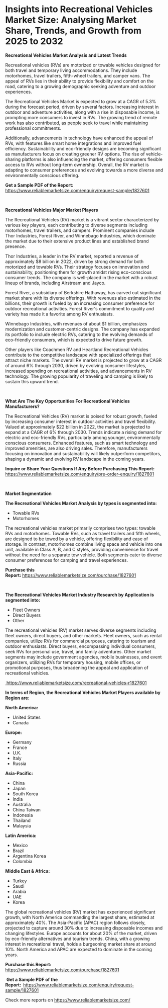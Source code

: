 <p><h1>Insights into Recreational Vehicles Market Size: Analysing Market Share, Trends, and Growth from 2025 to 2032</h1></p><p><strong>Recreational Vehicles Market Analysis and Latest Trends</strong></p>
<p><p>Recreational vehicles (RVs) are motorized or towable vehicles designed for both travel and temporary living accommodations. They include motorhomes, travel trailers, fifth-wheel trailers, and camper vans. The appeal of RVs lies in their ability to provide flexibility and comfort on the road, catering to a growing demographic seeking adventure and outdoor experiences.</p><p>The Recreational Vehicles Market is expected to grow at a CAGR of 5.3% during the forecast period, driven by several factors. Increasing interest in outdoor and adventure activities, along with a rise in disposable income, is prompting more consumers to invest in RVs. The growing trend of remote work has also contributed, as people seek to travel while maintaining professional commitments.</p><p>Additionally, advancements in technology have enhanced the appeal of RVs, with features like smart home integrations and improved fuel efficiency. Sustainability and eco-friendly designs are becoming significant as manufacturers focus on creating greener RV options. The rise of vehicle-sharing platforms is also influencing the market, offering consumers flexible access to RVs without long-term ownership. Overall, the RV market is adapting to consumer preferences and evolving towards a more diverse and environmentally conscious offering.</p></p>
<p><strong>Get a Sample PDF of the Report:&nbsp;</strong> <a href="https://www.reliablemarketsize.com/enquiry/request-sample/1827601?utm_campaign=2192&utm_medium=2&utm_source=Github&utm_content=ia&utm_term=30012025&utm_id=recreational-vehicles">https://www.reliablemarketsize.com/enquiry/request-sample/1827601</a></p>
<p>&nbsp;</p>
<p><strong>Recreational Vehicles Major Market Players</strong></p>
<p><p>The Recreational Vehicles (RV) market is a vibrant sector characterized by various key players, each contributing to diverse segments including motorhomes, travel trailers, and campers. Prominent companies include Thor Industries, Forest River, and Winnebago Industries, which dominate the market due to their extensive product lines and established brand presence.</p><p>Thor Industries, a leader in the RV market, reported a revenue of approximately $8 billion in 2022, driven by strong demand for both motorized and towable RVs. Their strategy focuses on innovation and sustainability, positioning them for growth amidst rising eco-conscious consumer trends. The company is well-placed in the market with a robust lineup of brands, including Airstream and Jayco.</p><p>Forest River, a subsidiary of Berkshire Hathaway, has carved out significant market share with its diverse offerings. With revenues also estimated in the billions, their growth is fueled by an increasing consumer preference for outdoor recreational activities. Forest River's commitment to quality and variety has made it a favorite among RV enthusiasts.</p><p>Winnebago Industries, with revenues of about $1 billion, emphasizes modernization and customer-centric designs. The company has expanded its portfolio to include electric RVs, catering to the evolving demands of eco-friendly consumers, which is expected to drive future growth.</p><p>Other players like Coachmen RV and Heartland Recreational Vehicles contribute to the competitive landscape with specialized offerings that attract niche markets. The overall RV market is projected to grow at a CAGR of around 6% through 2030, driven by evolving consumer lifestyles, increased spending on recreational activities, and advancements in RV technology. The growing popularity of traveling and camping is likely to sustain this upward trend.</p></p>
<p>&nbsp;</p>
<p><strong>What Are The Key Opportunities For Recreational Vehicles Manufacturers?</strong></p>
<p><p>The Recreational Vehicles (RV) market is poised for robust growth, fueled by increasing consumer interest in outdoor activities and travel flexibility. Valued at approximately $22 billion in 2022, the market is projected to expand at a CAGR of 6% through 2030. Trends indicate a rising demand for electric and eco-friendly RVs, particularly among younger, environmentally conscious consumers. Enhanced features, such as smart technology and improved amenities, are also driving sales. Therefore, manufacturers focusing on innovation and sustainability will likely outperform competitors, shaping a dynamic and evolving RV landscape in the coming years.</p></p>
<p><strong>Inquire or Share Your Questions If Any Before Purchasing This Report:</strong> <a href="https://www.reliablemarketsize.com/enquiry/pre-order-enquiry/1827601?utm_campaign=2192&utm_medium=2&utm_source=Github&utm_content=ia&utm_term=30012025&utm_id=recreational-vehicles">https://www.reliablemarketsize.com/enquiry/pre-order-enquiry/1827601</a></p>
<p>&nbsp;</p>
<p><strong>Market Segmentation</strong></p>
<p><strong>The Recreational Vehicles Market Analysis by types is segmented into:</strong></p>
<p><ul><li>Towable RVs</li><li>Motorhomes</li></ul></p>
<p><p>The recreational vehicles market primarily comprises two types: towable RVs and motorhomes. Towable RVs, such as travel trailers and fifth wheels, are designed to be towed by a vehicle, offering flexibility and ease of storage. In contrast, motorhomes combine living space and vehicle into one unit, available in Class A, B, and C styles, providing convenience for travel without the need for a separate tow vehicle. Both segments cater to diverse consumer preferences for camping and travel experiences.</p></p>
<p><strong>Purchase this Report:&nbsp;</strong><a href="https://www.reliablemarketsize.com/purchase/1827601?utm_campaign=2192&utm_medium=2&utm_source=Github&utm_content=ia&utm_term=30012025&utm_id=recreational-vehicles">https://www.reliablemarketsize.com/purchase/1827601</a></p>
<p>&nbsp;</p>
<p><strong>The Recreational Vehicles Market Industry Research by Application is segmented into:</strong></p>
<p><ul><li>Fleet Owners</li><li>Direct Buyers</li><li>Other</li></ul></p>
<p><p>The recreational vehicles (RV) market serves diverse segments including fleet owners, direct buyers, and other markets. Fleet owners, such as rental companies, utilize RVs for commercial purposes, catering to tourism and outdoor enthusiasts. Direct buyers, encompassing individual consumers, seek RVs for personal use, travel, and family adventures. Other market segments may include government agencies, mobile businesses, and event organizers, utilizing RVs for temporary housing, mobile offices, or promotional purposes, thus broadening the appeal and application of recreational vehicles.</p></p>
<p><a href="https://www.reliablemarketsize.com/recreational-vehicles-r1827601?utm_campaign=2192&utm_medium=2&utm_source=Github&utm_content=ia&utm_term=30012025&utm_id=recreational-vehicles">&nbsp;https://www.reliablemarketsize.com/recreational-vehicles-r1827601</a></p>
<p><strong>In terms of Region, the Recreational Vehicles Market Players available by Region are:</strong></p>
<p>
    <p> <strong> North America: </strong>
        <ul>
            <li>United States</li>
            <li>Canada</li>
        </ul>
        </p> 
    <p> <strong> Europe: </strong>
        <ul>
            <li>Germany</li>
            <li>France</li>
            <li>U.K.</li>
            <li>Italy</li>
            <li>Russia</li>
        </ul>
        </p> 
    <p> <strong> Asia-Pacific: </strong>
        <ul>
            <li>China</li>
            <li>Japan</li>
            <li>South Korea</li>
            <li>India</li>
            <li>Australia</li>
            <li>China Taiwan</li>
            <li>Indonesia</li>
            <li>Thailand</li>
            <li>Malaysia</li>
        </ul>
        </p> 
    <p> <strong> Latin America: </strong>
        <ul>
            <li>Mexico</li>
            <li>Brazil</li>
            <li>Argentina Korea</li>
            <li>Colombia</li>
        </ul>
        </p> 
    <p> <strong> Middle East & Africa: </strong>
        <ul>
            <li>Turkey</li>
            <li>Saudi</li>
            <li>Arabia</li>
            <li>UAE</li>
            <li>Korea</li>
        </ul>
    </p>
    </p>
<p><p>The global recreational vehicles (RV) market has experienced significant growth, with North America commanding the largest share, estimated at approximately 40%. The Asia-Pacific (APAC) region follows closely, projected to capture around 30% due to increasing disposable incomes and changing lifestyles. Europe accounts for about 20% of the market, driven by eco-friendly alternatives and tourism trends. China, with a growing interest in recreational travel, holds a burgeoning market share at around 10%. North America and APAC are expected to dominate in the coming years.</p></p>
<p><strong>Purchase this Report: </strong><a href="https://www.reliablemarketsize.com/purchase/1827601?utm_campaign=2192&utm_medium=2&utm_source=Github&utm_content=ia&utm_term=30012025&utm_id=recreational-vehicles">https://www.reliablemarketsize.com/purchase/1827601</a></p>
<p>&nbsp;<strong>Get a Sample PDF of the Report:&nbsp;&nbsp;</strong><a href="https://www.reliablemarketsize.com/enquiry/request-sample/1827601?utm_campaign=2192&utm_medium=2&utm_source=Github&utm_content=ia&utm_term=30012025&utm_id=recreational-vehicles">https://www.reliablemarketsize.com/enquiry/request-sample/1827601</a></p>
<p><strong></strong></p>
<p>Check more reports on <a href="https://www.reliablemarketsize.com/?utm_campaign=2192&utm_medium=2&utm_source=Github&utm_content=ia&utm_term=30012025&utm_id=recreational-vehicles">https://www.reliablemarketsize.com/</a></p>